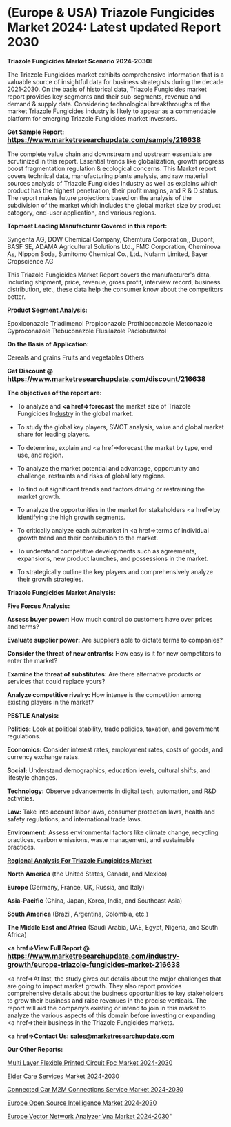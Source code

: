 # (Europe & USA) Triazole Fungicides Market 2024: Latest updated Report 2030

<strong>Triazole Fungicides Market Scenario 2024-2030:</strong>

The Triazole Fungicides market exhibits comprehensive information that is a valuable source of insightful data for business strategists during the decade 2021-2030. On the basis of historical data, Triazole Fungicides market report provides key segments and their sub-segments, revenue and demand &amp; supply data. Considering technological breakthroughs of the market Triazole Fungicides industry is likely to appear as a commendable platform for emerging Triazole Fungicides market investors.

<strong>Get Sample Report: <a href=https://www.marketresearchupdate.com/sample/216638><font size=3 color=#0000ff>https://www.marketresearchupdate.com/sample/216638</font></a></strong>

The complete value chain and downstream and upstream essentials are scrutinized in this report. Essential trends like globalization, growth progress boost fragmentation regulation &amp; ecological concerns. This Market report covers technical data, manufacturing plants analysis, and raw material sources analysis of Triazole Fungicides Industry as well as explains which product has the highest penetration, their profit margins, and R & D status. The report makes future projections based on the analysis of the subdivision of the market which includes the global market size by product category, end-user application, and various regions.

<strong>Topmost Leading Manufacturer Covered in this report:</strong>

Syngenta AG, DOW Chemical Company, Chemtura Corporation,, Dupont, BASF SE, ADAMA Agricultural Solutions Ltd., FMC Corporation, Cheminova As, Nippon Soda, Sumitomo Chemical Co., Ltd., Nufarm Limited, Bayer Cropscience AG

This Triazole Fungicides Market Report covers the manufacturer's data, including shipment, price, revenue, gross profit, interview record, business distribution, etc., these data help the consumer know about the competitors better.

<strong>Product Segment Analysis: </strong>

Epoxiconazole
Triadimenol
Propiconazole
Prothioconazole
Metconazole
Cyproconazole
Ttebuconazole
Flusilazole
Paclobutrazol

<strong>On the Basis of Application:</strong>

Cereals and grains
Fruits and vegetables
Others

<strong>Get Discount @ <a href=https://www.marketresearchupdate.com/discount/216638><font size=3 color=#0000ff>https://www.marketresearchupdate.com/discount/216638</font></a></strong>

<strong><b>The objectives of the report are:</b></strong>

- To analyze and <strong><a href=><strong>forecast</strong></a></strong> the market size of Triazole Fungicides In<a href=ASDF991299>dustr</a>y in the global market.

- To study the global key players, SWOT analysis, value and global market share for leading players.

- To determine, explain and <a href=>forecast</a> the market by type, end use, and region.

- To analyze the market potential and advantage, opportunity and challenge, restraints and risks of global key regions.

- To find out significant trends and factors driving or restraining the market growth.

- To analyze the opportunities in the market for stakeholders <a href=>by</a> identifying the high growth segments.

- To critically analyze each submarket in <a href=>terms</a> of individual growth trend and their contribution to the market.

- To understand competitive developments such as agreements, expansions, new product launches, and possessions in the market.

- To strategically outline the key players and comprehensively analyze their growth strategies.

<strong>Triazole Fungicides Market Analysis:</strong>

<strong>Five Forces Analysis:</strong>

<strong>Assess buyer power:</strong> How much control do customers have over prices and terms?

<strong>Evaluate supplier power:</strong> Are suppliers able to dictate terms to companies?

<strong>Consider the threat of new entrants:</strong> How easy is it for new competitors to enter the market?

<strong>Examine the threat of substitutes:</strong> Are there alternative products or services that could replace yours?

<strong>Analyze competitive rivalry:</strong> How intense is the competition among existing players in the market?

<strong>PESTLE Analysis:</strong>

<strong>Politics:</strong> Look at political stability, trade policies, taxation, and government regulations.

<strong>Economics:</strong> Consider interest rates, employment rates, costs of goods, and currency exchange rates.

<strong>Social:</strong> Understand demographics, education levels, cultural shifts, and lifestyle changes.

<strong>Technology:</strong> Observe advancements in digital tech, automation, and R&D activities.

<strong>Law:</strong> Take into account labor laws, consumer protection laws, health and safety regulations, and international trade laws.

<strong>Environment:</strong> Assess environmental factors like climate change, recycling practices, carbon emissions, waste management, and sustainable practices.

<strong><u><b>Regional Analysis For Triazole Fungicides Market</b></u></strong>

<strong><b>North America</b></strong> (the United States, Canada, and Mexico)

<strong><b>Europe </b></strong>(Germany, France, UK, Russia, and Italy)

<strong><b>Asia-Pacific</b></strong> (China, Japan, Korea, India, and Southeast Asia)

<strong><b>South America</b></strong> (Brazil, Argentina, Colombia, etc.)

<strong><b>The Middle East and Africa</b></strong> (Saudi Arabia, UAE, Egypt, Nigeria, and South Africa)

<strong><a href=>View Full Report</a> @ <a href=https://www.marketresearchupdate.com/industry-growth/europe-triazole-fungicides-market-216638><font size=3 color=#0000ff>https://www.marketresearchupdate.com/industry-growth/europe-triazole-fungicides-market-216638</font></a></strong>

<a href=>At last,</a> the study gives out details about the major challenges that are going to impact market growth. They also report provides comprehensive details about the business opportunities to key stakeholders to grow their business and raise revenues in the precise verticals. The report will aid the company’s existing or intend to join in this market to analyze the various aspects of this domain before investing or expanding <a href=>their</a> business in the Triazole Fungicides markets.

<strong><a href=>Contact Us:</a></strong>
<strong>sales@marketresearchupdate.com</strong>

<strong>Our Other Reports:</strong>

<a href=https://www.linkedin.com/pulse/multi-layer-flexible-printed-circuit-fpc-market>Multi Layer Flexible Printed Circuit Fpc Market 2024-2030</a>

<a href=https://www.linkedin.com/pulse/elder-care-services-market-size-share-outlook>Elder Care Services Market 2024-2030</a>

<a href=https://www.linkedin.com/pulse/connected-car-m2m-connections-service-market-2f>Connected Car M2M Connections Service Market 2024-2030</a>

<a href=https://www.linkedin.com/pulse/europe-open-source-intelligence-market-2023-industry-qh0of/>Europe Open Source Intelligence Market 2024-2030</a>

<a href=https://www.linkedin.com/pulse/europe-vector-network-analyzer-vna-market-research-sql4c/>Europe Vector Network Analyzer Vna Market 2024-2030</a>"
